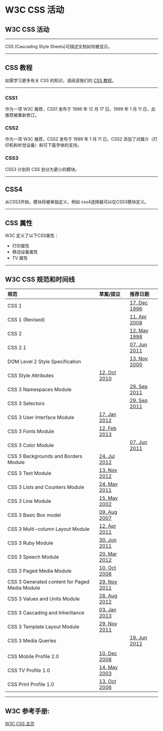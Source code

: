 # W3C CSS 活动

## W3C CSS 活动

------

CSS (Cascading Style Sheets)可描述文档如何被显示。

------

## CSS 教程

如需学习更多有关 CSS 的知识，请阅读我们的 [CSS 教程](https://www.w3cschool.cn/css/css-tutorial.html)。

------

### CSS1

作为一项 W3C 推荐，CSS1 发布于 1996 年 12 月 17 日。1999 年 1 月 11 日，此推荐被重新修订。

### CSS2

作为一项 W3C 推荐，CSS2 发布于 1999 年 1 月 11 日。CSS2 添加了对媒介（打印机和听觉设备）和可下载字体的支持。

### CSS3

CSS3 计划将 CSS 划分为更小的模块。

------

## CSS4

从CSS3开始，模块将被单独定义，例如 css4选择器可以在CSS3模块定义。

------

## CSS 属性

W3C 定义了以下CSS属性：

- 打印属性
- 移动设备属性
- TV 属性

------

## W3C CSS 规范和时间线

| 规范                                           | 草案/提议                                              | 推荐日期                                                     |
| :--------------------------------------------- | :----------------------------------------------------- | :----------------------------------------------------------- |
| CSS 1                                          |                                                        | [17. Dec 1996](https://www.w3.org/TR/REC-CSS1-961217)        |
| CSS 1 (Revised)                                |                                                        | [11. Apr 2008](https://www.w3.org/TR/REC-CSS1)               |
| CSS 2                                          |                                                        | [12. May 1998](https://www.w3.org/TR/2008/REC-CSS2-20080411/) |
| CSS 2.1                                        |                                                        | [07. Jun 2011](https://www.w3.org/TR/CSS2/)                  |
| DOM Level 2 Style Specification                |                                                        | [13. Nov 2000](https://www.w3.org/TR/DOM-Level-2-Style/)     |
| CSS Style Attributes                           | [12. Oct 2010](https://www.w3.org/TR/css-style-attr/)  |                                                              |
| CSS 3 Namespaces Module                        |                                                        | [29. Sep 2011](https://www.w3.org/TR/css3-namespace/)        |
| CSS 3 Selectors                                |                                                        | [29. Sep 2011](https://www.w3.org/TR/css3-selectors/)        |
| CSS 3 User Interface Module                    | [17. Jan 2012](https://www.w3.org/TR/css3-ui/)         |                                                              |
| CSS 3 Fonts Module                             | [12. Feb 2013](https://www.w3.org/TR/css3-fonts/)      |                                                              |
| CSS 3 Color Module                             |                                                        | [07. Jun 2011](https://www.w3.org/TR/css3-color/)            |
| CSS 3 Backgrounds and Borders Module           | [24. Jul 2012](https://www.w3.org/TR/css3-background/) |                                                              |
| CSS 3 Text Module                              | [13. Nov 2012](https://www.w3.org/TR/css3-text/)       |                                                              |
| CSS 3 Lists and Counters Module                | [24. May 2011](https://www.w3.org/TR/css3-lists/)      |                                                              |
| CSS 3 Line Module                              | [15. May 2002](https://www.w3.org/TR/css3-linebox/)    |                                                              |
| CSS 3 Basic Box model                          | [09. Aug 2007](https://www.w3.org/TR/css3-box/)        |                                                              |
| CSS 3 Multi-column Layout Module               | [12. Apr 2011](https://www.w3.org/TR/css3-multicol/)   |                                                              |
| CSS 3 Ruby Module                              | [30. Jun 2011](https://www.w3.org/TR/css3-ruby/)       |                                                              |
| CSS 3 Speech Module                            | [20. Mar 2012](https://www.w3.org/TR/css3-speech/)     |                                                              |
| CSS 3 Paged Media Module                       | [10. Oct 2006](https://www.w3.org/TR/css3-page/)       |                                                              |
| CSS 3 Generated content for Paged Media Module | [29. Nov 2011](https://www.w3.org/TR/css3-gcpm/)       |                                                              |
| CSS 3 Values and Units Module                  | [28. Aug 2012](https://www.w3.org/TR/css3-values/)     |                                                              |
| CSS 3 Cascading and Inheritance                | [03. Jan 2013](https://www.w3.org/TR/css3-cascade/)    |                                                              |
| CSS 3 Template Layout Module                   | [29. Nov 2011](https://www.w3.org/TR/css3-layout/)     |                                                              |
| CSS 3 Media Queries                            |                                                        | [19. Jun 2012](https://www.w3.org/TR/css3-mediaqueries/)     |
|                                                |                                                        |                                                              |
| CSS Mobile Profile 2.0                         | [10. Dec 2008](https://www.w3.org/TR/css-mobile)       |                                                              |
| CSS TV Profile 1.0                             | [14. May 2003](https://www.w3.org/TR/css-tv)           |                                                              |
| CSS Print Profile 1.0                          | [13. Oct 2006](https://www.w3.org/TR/css-print/)       |                                                              |



------

## W3C 参考手册:

[W3C CSS 主页](https://www.w3.org/Style/css)